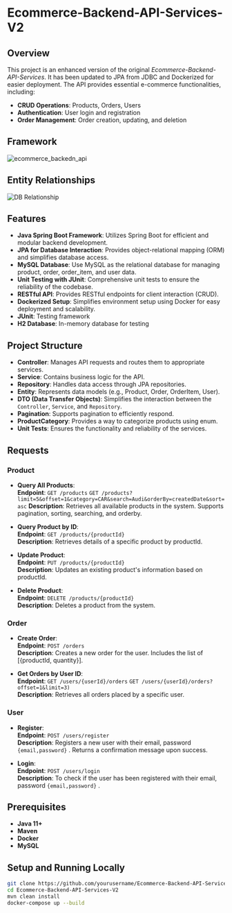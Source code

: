 # Ecommerce-Backend-API-Services-V2

## Overview
This project is an enhanced version of the original *Ecommerce-Backend-API-Services*. It has been updated to JPA from JDBC and Dockerized for easier deployment. The API provides essential e-commerce functionalities, including:

- **CRUD Operations**: Products, Orders, Users
- **Authentication**: User login and registration
- **Order Management**: Order creation, updating, and deletion

## Framework

![ecommerce_backedn_api](https://github.com/user-attachments/assets/92feb922-a987-4ccc-a705-742847a3d9bc)


## Entity Relationships
![DB Relationship](https://github.com/user-attachments/assets/1a46ce9e-fa79-431d-b7f3-f43c49281a46)

## Features

- **Java Spring Boot Framework**: Utilizes Spring Boot for efficient and modular backend development.
- **JPA for Database Interaction**: Provides object-relational mapping (ORM) and simplifies database access.
- **MySQL Database**: Use MySQL as the relational database for managing product, order, order_item, and user data.
- **Unit Testing with JUnit**: Comprehensive unit tests to ensure the reliability of the codebase.
- **RESTful API**: Provides RESTful endpoints for client interaction (CRUD).
- **Dockerized Setup**: Simplifies environment setup using Docker for easy deployment and scalability.
- **JUnit**: Testing framework
- **H2 Database**: In-memory database for testing



## Project Structure

- **Controller**: Manages API requests and routes them to appropriate services.
- **Service**: Contains business logic for the API.
- **Repository**: Handles data access through JPA repositories.
- **Entity**: Represents data models (e.g., Product, Order, OrderItem, User).
- **DTO (Data Transfer Objects)**: Simplifies the interaction between the `Controller`, `Service`, and `Repository`.
- **Pagination**: Supports pagination to efficiently respond.
- **ProductCategory**: Provides a way to categorize products using enum.
- **Unit Tests**: Ensures the functionality and reliability of the services.

## Requests

### Product
- **Query All Products**:  
  **Endpoint**: `GET /products`  `GET /products?limit=5&offset=1&category=CAR&search=Audi&orderBy=createdDate&sort=asc`
  **Description**: Retrieves all available products in the system. Supports pagination, sorting, searching, and orderby.

- **Query Product by ID**:  
  **Endpoint**: `GET /products/{productId}`  
  **Description**: Retrieves details of a specific product by productId.

- **Update Product**:  
  **Endpoint**: `PUT /products/{productId}`  
  **Description**: Updates an existing product's information based on productId.

- **Delete Product**:  
  **Endpoint**: `DELETE /products/{productId}`  
  **Description**: Deletes a product from the system. 

### Order
- **Create Order**:  
  **Endpoint**: `POST /orders`  
  **Description**: Creates a new order for the user. Includes the list of [{productId, quantity}].

- **Get Orders by User ID**:  
  **Endpoint**: `GET /users/{userId}/orders`  `GET /users/{userId}/orders?offset=1&limit=3)`  
  **Description**: Retrieves all orders placed by a specific user.

### User
- **Register**:  
  **Endpoint**: `POST /users/register`  
  **Description**: Registers a new user with their email, password `{email,password}` . Returns a confirmation message upon success.

- **Login**:  
  **Endpoint**: `POST /users/login`  
  **Description**: To check if the user has been registered with their email, password `{email,password}` .




## Prerequisites

- **Java 11+**
- **Maven**
- **Docker**
- **MySQL**

## Setup and Running Locally

   ```bash
   git clone https://github.com/yourusername/Ecommerce-Backend-API-Services-V2.git
   cd Ecommerce-Backend-API-Services-V2
   mvn clean install
   docker-compose up --build
   ```
